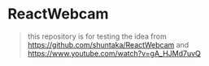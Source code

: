 # ReactWebcam
>this repository is for testing the idea from
https://github.com/shuntaka/ReactWebcam and
https://www.youtube.com/watch?v=gA_HJMd7uvQ
